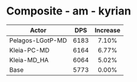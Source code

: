 # Composite - am - kyrian
| Actor | DPS | Increase |
|---|:---:|:---:|
|Pelagos-LGotP-MD|6183|7.10%|
|Kleia-PC-MD|6164|6.77%|
|Kleia-MD_HA|6064|5.02%|
|Base|5773|0.00%|
